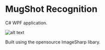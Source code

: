 # MugShot Recognition
C# WPF application.

![alt text](https://renovatesoftware.com:140/images/mugshotappscrnsht1.png)

Built using the opensource ImageSharp libary. 
